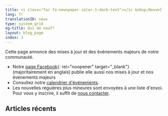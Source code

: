 ```yaml
---
title: <i class="far fa-newspaper color-1-dark-text"></i> &nbsp;Nouvelles
lang: fr
translationID: news
type: system_grid
og-title: Qui de neuf?
layout: blog_page
index: 1
---
```

Cette page annonce des mises à jour et des événements majeurs de notre communauté.
* Notre [page Facebook](https://fb.com/MontrealQuakers/){: rel="noopener" target="_blank"} (majoritairement en anglais) publie elle aussi nos mises à jour et nos événements majeurs
* Consultez notre [calendrier d'événements](/calendrier).
* Les nouvelles réguières plus mineures sont envoyées à une liste d'envoi. Pour vous y inscrire, il suffit de [nous contacter](/contact-fr).

## Articles récents
